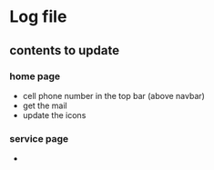 # Log file

## contents to update

### home page
* cell phone number in the top bar (above navbar)
* get the mail 
* update the icons

### service page
* 
